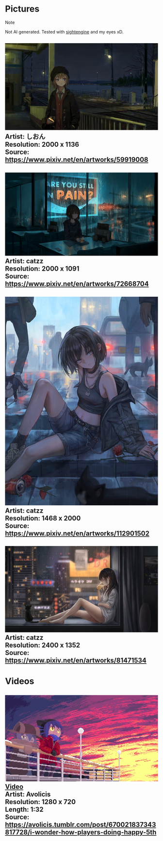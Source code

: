 # Pictures 
> [!NOTE]
> Not AI generated. Tested with [sightengine](https://sightengine.com/) and my eyes xD.

![](しおん-Girl_at_trainstation.png)
Artist: しおん \
Resolution: 2000 x 1136 \
Source: https://www.pixiv.net/en/artworks/59919008
-
![](catzz-Girl_drinking.jpg)
Artist: catzz \
Resolution: 2000 x 1091 \
Source: https://www.pixiv.net/en/artworks/72668704
-
![](catzz-girl_with_cats.png)
Artist: catzz \
Resolution: 1468 x 2000 \
Source: https://www.pixiv.net/en/artworks/112901502
-
![](catzz-girl_drinking_at_window.jpg)
Artist: catzz \
Resolution: 2400 x 1352 \
Source: https://www.pixiv.net/en/artworks/81471534
-
# Videos
![](Avolicis-I_wonder_how_players_doing.png)
[Video](Avolicis-I_wonder_how_players_doing.mp4) \
Artist: Avolicis \
Resolution: 1280 x 720 \
Length: 1:32 \
Source: https://avolicis.tumblr.com/post/670021837343817728/i-wonder-how-players-doing-happy-5th
-
